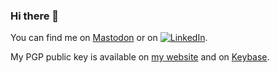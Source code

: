 ### Hi there 👋

<!--
**Magrath/Magrath** is a ✨ _special_ ✨ repository because its `README.md` (this file) appears on your GitHub profile.
-->

<!-- Actual text -->

You can find me on [Mastodon][0] or on [![LinkedIn][2.2]][2].

My PGP public key is available on [my website](https://paulmagrath.com) and on [Keybase][3].

<!-- Icons -->

[2.2]: https://raw.githubusercontent.com/MartinHeinz/MartinHeinz/master/linkedin-3-16.png (LinkedIn icon without padding)

<!-- Links to your social media accounts -->

[0]: https://mastodon.ie/@magrath
[2]: https://www.linkedin.com/in/magrath/
[3]: http://keybase.io/magrath
